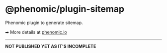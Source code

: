 # @phenomic/plugin-sitemap

Phenomic plugin to generate sitemap.

➡ More details at [phenomic.io](https://phenomic.io/)

---

**NOT PUBLISHED YET AS IT'S INCOMPLETE**
